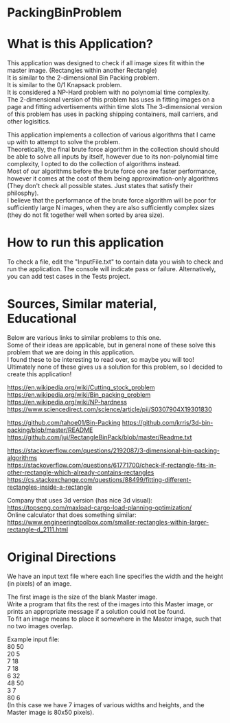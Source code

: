 # PackingBinProblem

# What is this Application?
This application was designed to check if all image sizes fit within the master image. (Rectangles within another Rectangle)    
It is similar to the 2-dimensional Bin Packing problem.  
It is similar to the 0/1 Knapsack problem.  
It is considered a NP-Hard problem with no polynomial time complexity.  
The 2-dimensional version of this problem has uses in fitting images on a page and fitting advertisements within time slots
The 3-dimensional version of this problem has uses in packing shipping containers, mail carriers, and other logisitics.  

This application implements a collection of various algorithms that I came up with to attempt to solve the problem.  
Theoretically, the final brute force algorithm in the collection should should be able to solve all inputs by itself, however due to its non-polynomial time complexity,
I opted to do the collection of algorithms instead.   
Most of our algorithms before the brute force one are faster performance, however it comes at the cost of them being approximation-only algorithms (They don't check all possible states. Just states that satisfy their philosphy).  
I believe that the performance of the brute force algorithm will be poor for sufficiently large N images, when they are also sufficiently complex sizes (they do not fit together well when sorted by area size).  

# How to run this application
To check a file, edit the "InputFile.txt" to contain data you wish to check and run the application. 
The console will indicate pass or failure. 
Alternatively, you can add test cases in the Tests project.  

# Sources, Similar material, Educational 
Below are various links to similar problems to this one.  
Some of their ideas are applicable, but in general none of these solve this problem that we are doing in this application.  
I found these to be interesting to read over, so maybe you will too!
Ultimately none of these gives us a solution for this problem, so I decided to create this application!  

https://en.wikipedia.org/wiki/Cutting_stock_problem  
https://en.wikipedia.org/wiki/Bin_packing_problem  
https://en.wikipedia.org/wiki/NP-hardness  
https://www.sciencedirect.com/science/article/pii/S0307904X19301830  

https://github.com/tahoe01/Bin-Packing
https://github.com/krris/3d-bin-packing/blob/master/README  
https://github.com/juj/RectangleBinPack/blob/master/Readme.txt  

https://stackoverflow.com/questions/2192087/3-dimensional-bin-packing-algorithms  
https://stackoverflow.com/questions/61771700/check-if-rectangle-fits-in-other-rectangle-which-already-contains-rectangles  
https://cs.stackexchange.com/questions/88499/fitting-different-rectangles-inside-a-rectangle  

Company that uses 3d version (has nice 3d visual):  
https://topseng.com/maxload-cargo-load-planning-optimization/  
Online calculator that does something similar:  
https://www.engineeringtoolbox.com/smaller-rectangles-within-larger-rectangle-d_2111.html   

# Original Directions
We have an input text file where each line specifies the width and the height (in pixels) of an image. 

The first image is the size of the blank Master image.   
Write a program that fits the rest of the images into this Master image, or prints an appropriate message if a solution could not be found.   
To fit an image means to place it somewhere in the Master image, such that no two images overlap.  

Example input file:  
80 50  
20 5  
7 18  
7 18  
6 32  
48 50  
3 7  
80 6  
(In this case we have 7 images of various widths and heights, and the Master image is 80x50
pixels).